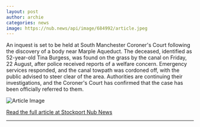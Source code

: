 ```yaml
---
layout: post
author: archie
categories: news
image: https://nub.news/api/image/684992/article.jpeg
---
```

An inquest is set to be held at South Manchester Coroner's Court following the discovery of a body near Marple Aqueduct. The deceased, identified as 52-year-old Tina Burgess, was found on the grass by the canal on Friday, 22 August, after police received reports of a welfare concern. Emergency services responded, and the canal towpath was cordoned off, with the public advised to steer clear of the area. Authorities are continuing their investigations, and the Coroner's Court has confirmed that the case has been officially referred to them.

![Article Image](https://nub.news/api/image/684992/article.jpeg)

[Read the full article at Stockport Nub News](https://stockport.nub.news/news/local-news/womans-body-found-by-canal-near-marple-aqueduct-269678)

---
